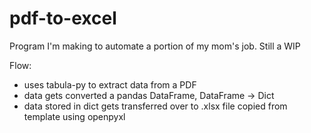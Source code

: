 # pdf-to-excel
Program I'm making to automate a portion of my mom's job. 
Still a WIP

Flow:
- uses tabula-py to extract data from a PDF
- data gets converted a pandas DataFrame, DataFrame -> Dict
- data stored in dict gets transferred over to .xlsx file copied from template
using openpyxl


